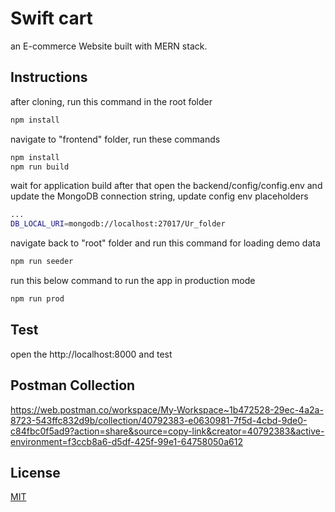 # Swift cart

an E-commerce Website built with MERN stack.

## Instructions

after cloning, run this command in the root folder
```bash
npm install
```
navigate to "frontend" folder, run these commands 
```bash
npm install
npm run build
```
wait for application build
after that open the backend/config/config.env
and update the MongoDB connection string,
update config env placeholders
```bash
...
DB_LOCAL_URI=mongodb://localhost:27017/Ur_folder
```

navigate back to "root" folder and run this command for loading demo data
```bash
npm run seeder
```

run this below command to run the app in production mode
```bash
npm run prod
```


## Test
open the http://localhost:8000 and test  

## Postman Collection
https://web.postman.co/workspace/My-Workspace~1b472528-29ec-4a2a-8723-543ffc832d9b/collection/40792383-e0630981-7f5d-4cbd-9de0-c84fbc0f5ad9?action=share&source=copy-link&creator=40792383&active-environment=f3ccb8a6-d5df-425f-99e1-64758050a612


## License

[MIT](https://choosealicense.com/licenses/mit/)